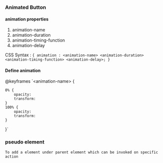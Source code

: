 ### Animated Button

#### animation properties

1. animation-name
2. animation-duration
3. animation-timing-function
4. animation-delay

CSS Syntax : `{
    animation : <animation-name> <animation-duration> <animation-timing-function> <animation-delay>;
}`

#### Define animation 

@keyframes `\<animation-name\> {

    0% {
        opacity:
        transform: 
    }
    100% {
        opacity:
        transform:
    }
     
}`

### pseudo element
    To add a element under parent element which can be invoked on specific action
